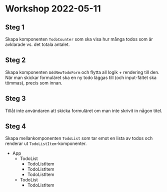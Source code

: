 # Workshop 2022-05-11

## Steg 1

Skapa komponenten `TodoCounter` som ska visa hur många todos som är avklarade vs. det totala antalet.

## Steg 2

Skapa komponenten `AddNewTodoForm` och flytta all logik + rendering till den. När man skickar formuläret ska en ny todo läggas till (och input-fältet ska tömmas), precis som innan.

## Steg 3

Tillåt inte användaren att skicka formuläret om man inte skrivit in någon titel.

## Steg 4

Skapa mellankomponenten `TodoList` som tar emot en lista av todos och renderar ut `TodoListItem`-komponenter.

- App
  - TodoList
    - TodoListItem
    - TodoListItem
    - TodoListItem
  - TodoList
    - TodoListItem
